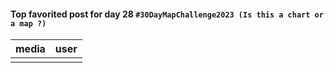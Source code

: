 #### Top favorited post for day 28 `#30DayMapChallenge2023 (Is this a chart or a map ?)`
| media | user | 
|-------|------|
|  |  |
